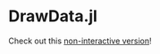 # DrawData.jl

Check out this [non-interactive version](https://www.ber.gp/notebooks/draw_data.jl.html)!
